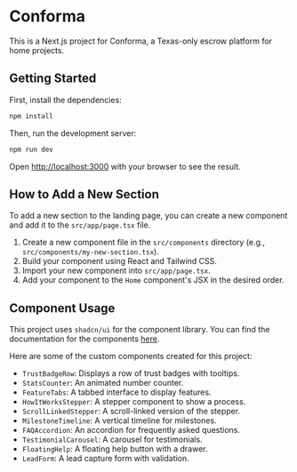 # Conforma

This is a Next.js project for Conforma, a Texas-only escrow platform for home projects.

## Getting Started

First, install the dependencies:

```bash
npm install
```

Then, run the development server:

```bash
npm run dev
```

Open [http://localhost:3000](http://localhost:3000) with your browser to see the result.

## How to Add a New Section

To add a new section to the landing page, you can create a new component and add it to the `src/app/page.tsx` file. 

1.  Create a new component file in the `src/components` directory (e.g., `src/components/my-new-section.tsx`).
2.  Build your component using React and Tailwind CSS.
3.  Import your new component into `src/app/page.tsx`.
4.  Add your component to the `Home` component's JSX in the desired order.

## Component Usage

This project uses `shadcn/ui` for the component library. You can find the documentation for the components [here](https://ui.shadcn.com/).

Here are some of the custom components created for this project:

-   `TrustBadgeRow`: Displays a row of trust badges with tooltips.
-   `StatsCounter`: An animated number counter.
-   `FeatureTabs`: A tabbed interface to display features.
-   `HowItWorksStepper`: A stepper component to show a process.
-   `ScrollLinkedStepper`: A scroll-linked version of the stepper.
-   `MilestoneTimeline`: A vertical timeline for milestones.
-   `FAQAccordion`: An accordion for frequently asked questions.
-   `TestimonialCarousel`: A carousel for testimonials.
-   `FloatingHelp`: A floating help button with a drawer.
-   `LeadForm`: A lead capture form with validation.